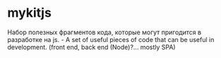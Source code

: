 # mykitjs
Набор полезных фрагментов кода, которые могут пригодится в разработке на js. - A set of useful pieces of code that can be useful in development. (front end, back end (Node)?... mostly SPA)

